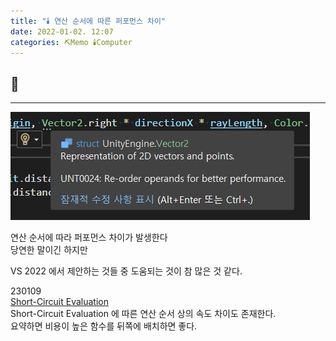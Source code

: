 ```yaml
---
title: "🕯️ 연산 순서에 따른 퍼포먼스 차이"
date: 2022-01-02. 12:07
categories: ⛏️Memo 🕯️Computer
---
```

## 💎

---

![참고](\assets\img\0003.png)

연산 순서에 따라 퍼포먼스 차이가 발생한다  
당연한 말이긴 하지만  

VS 2022 에서 제안하는 것들 중 도움되는 것이 참 많은 것 같다.  

230109  
[Short-Circuit Evaluation](https://mascari4615.github.io/posts/Short-Circuit-Evaluation/)  
Short-Circuit Evaluation 에 따른 연산 순서 상의 속도 차이도 존재한다.  
요약하면 비용이 높은 함수를 뒤쪽에 배치하면 좋다.  
